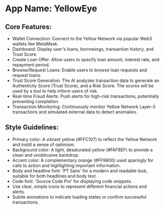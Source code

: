 # **App Name**: YellowEye

## Core Features:

- Wallet Connection: Connect to the Yellow Network via popular Web3 wallets like MetaMask.
- Dashboard: Display user's loans, borrowings, transaction history, and Trust Score.
- Create Loan Offer: Allow users to specify loan amount, interest rate, and repayment period.
- Browse/Request Loans: Enable users to browse loan requests and request loans.
- Trust Score Generation: The AI analyzes transaction data to generate an Authenticity Score (Trust Score), and a Risk Score. The scores will be used by a tool to help inform users of risk.
- Real-time Fraud Alerts: Push alerts for high-risk transactions, potentially preventing completion.
- Transaction Monitoring: Continuously monitor Yellow Network Layer-3 transactions and simulated external data to detect anomalies.

## Style Guidelines:

- Primary color: A vibrant yellow (#FFC107) to reflect the Yellow Network and instill a sense of optimism.
- Background color: A light, desaturated yellow (#FAF8EF) to provide a clean and unobtrusive backdrop.
- Accent color: A complementary orange (#FF9800) used sparingly for calls to action and highlighting important information.
- Body and headline font: 'PT Sans' for a modern and readable look, suitable for both headlines and body text.
- Code font: 'Source Code Pro' for displaying code snippets.
- Use clear, simple icons to represent different financial actions and alerts.
- Subtle animations to indicate loading states or confirm successful transactions.